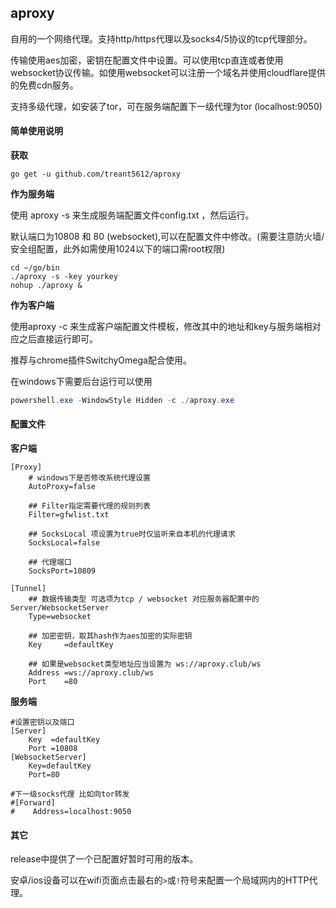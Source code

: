 ## aproxy

自用的一个网络代理。支持http/https代理以及socks4/5协议的tcp代理部分。

传输使用aes加密，密钥在配置文件中设置。可以使用tcp直连或者使用websocket协议传输。如使用websocket可以注册一个域名并使用cloudflare提供的免费cdn服务。

支持多级代理，如安装了tor，可在服务端配置下一级代理为tor (localhost:9050)

#### 简单使用说明

**获取**

```shell
go get -u github.com/treant5612/aproxy
```

**作为服务端**

使用 aproxy -s 来生成服务端配置文件config.txt ，然后运行。

默认端口为10808 和 80 (websocket),可以在配置文件中修改。(需要注意防火墙/安全组配置，此外如需使用1024以下的端口需root权限)

```shell
cd ~/go/bin
./aproxy -s -key yourkey
nohup ./aproxy &
```

**作为客户端**

使用aproxy -c 来生成客户端配置文件模板，修改其中的地址和key与服务端相对应之后直接运行即可。

推荐与chrome插件SwitchyOmega配合使用。

在windows下需要后台运行可以使用

```powershell
powershell.exe -WindowStyle Hidden -c ./aproxy.exe
```



#### 配置文件

**客户端**

```
[Proxy]
	# windows下是否修改系统代理设置
	AutoProxy=false

	## Filter指定需要代理的规则列表
	Filter=gfwlist.txt

	## SocksLocal 项设置为true时仅监听来自本机的代理请求
	SocksLocal=false
	
	## 代理端口
	SocksPort=10809

[Tunnel]
	## 数据传输类型 可选项为tcp / websocket 对应服务器配置中的Server/WebsocketServer
	Type=websocket

	## 加密密钥，取其hash作为aes加密的实际密钥
	Key     =defaultKey
	
	## 如果是websocket类型地址应当设置为 ws://aproxy.club/ws 
	Address =ws://aproxy.club/ws
	Port    =80
```

**服务端**

```
#设置密钥以及端口
[Server]
	Key  =defaultKey
	Port =10808
[WebsocketServer]
    Key=defaultKey
    Port=80

#下一级socks代理 比如向tor转发
#[Forward]
#    Address=localhost:9050
```



#### 其它

release中提供了一个已配置好暂时可用的版本。

安卓/ios设备可以在wifi页面点击最右的`>`或`!`符号来配置一个局域网内的HTTP代理。